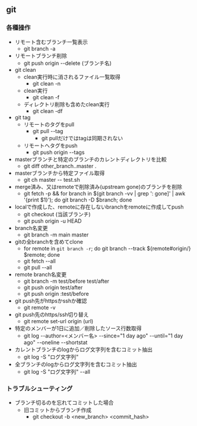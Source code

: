 ## git

### 各種操作

* リモート含むブランチ一覧表示
  * git branch -a
* リモートブランチ削除
  * git push origin --delete (ブランチ名)
* git clean
  * clean実行時に消されるファイル一覧取得
    * git clean -n
  * clean実行
    * git clean -f
  * ディレクトリ削除も含めたclean実行
    * git clean -df
* git tag
  * リモートのタグをpull
    * git pull --tag
      * git pullだけではtagは同期されない
  * リモートへタグをpush
    * git push origin --tags
* masterブランチと特定のブランチのカレントディレクトリを比較
  * git diff other_branch..master .
* masterブランチから特定ファイル取得
  * git ch master -- test.sh
* merge済み、又はremoteで削除済み(upstream gone)のブランチを削除
  * git fetch -p && for branch in $(git branch -vv | grep ': gone]' | awk '{print $1}'); do git branch -D $branch; done
* localで作成した、remoteに存在しないbranchをremoteに作成してpush
  * git checkout (当該ブランチ)
  * git push origin -u HEAD
* branch名変更
  * git branch -m main master
* gitの全branchを含めてclone
  * for remote in `git branch -r`; do git branch --track ${remote#origin/} $remote; done
  * git fetch --all
  * git pull --all
* remote branch名変更
  * git branch -m test/before test/after
  * git push origin test/after
  * git push origin :test/before
* git push先がhttpsかsshか確認
  * git remote -v
* git push先のhttps/ssh切り替え
  * git remote set-url origin (url)
* 特定のメンバーが1日に追加／削除したソース行数取得
  * git log --author=<メンバー名> --since="1 day ago" --until="1 day ago" --oneline --shortstat
* カレントブランチのlogからログ文字列を含むコミット抽出
   * git log -S "ログ文字列"
* 全ブランチのlogからログ文字列を含むコミット抽出
   * git log -S "ログ文字列" --all


### トラブルシューティング

* ブランチ切るのを忘れてコミットした場合
  * 旧コミットからブランチ作成
    * git checkout -b <new_branch> <commit_hash>
